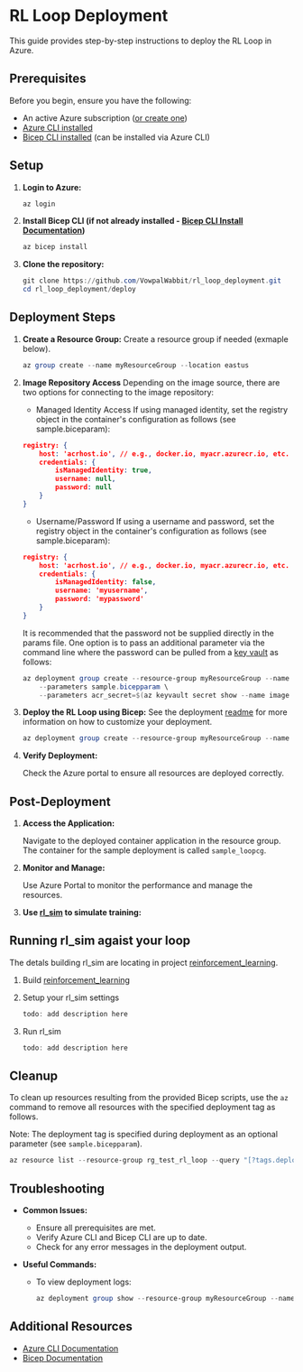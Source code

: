 # RL Loop Deployment

This guide provides step-by-step instructions to deploy the RL Loop in Azure.

## Prerequisites

Before you begin, ensure you have the following:

- An active Azure subscription ([or create one](https://azure.microsoft.com/en-us/free/))
- [Azure CLI installed](https://learn.microsoft.com/en-us/cli/azure/install-azure-cli)
- [Bicep CLI installed](https://learn.microsoft.com/en-us/azure/azure-resource-manager/bicep/install#azure-cli) (can be installed via Azure CLI)

## Setup

1. **Login to Azure:**

    ```powershell
    az login
    ```

2. **Install Bicep CLI (if not already installed - [Bicep CLI Install Documentation](https://learn.microsoft.com/en-us/azure/azure-resource-manager/bicep/install#azure-cli))**

    ```powershell
    az bicep install
    ```

3. **Clone the repository:**

    ```powershell
    git clone https://github.com/VowpalWabbit/rl_loop_deployment.git
    cd rl_loop_deployment/deploy
    ```

## Deployment Steps

1. **Create a Resource Group:**
    Create a resource group if needed (exmaple below).

    ```powershell
    az group create --name myResourceGroup --location eastus
    ```

2. **Image Repository Access**
    Depending on the image source, there are two options for connecting to the image repository:

    - Managed Identity Access
    If using managed identity, set the registry object in the container's configuration as follows (see sample.biceparam):

    ```json
    registry: {
        host: 'acrhost.io', // e.g., docker.io, myacr.azurecr.io, etc.
        credentials: {
            isManagedIdentity: true,
            username: null,
            password: null
        }
    }
    ```

    - Username/Password
    If using a username and password, set the registry object in the container's configuration as follows (see sample.biceparam):

    ```json
    registry: {
        host: 'acrhost.io', // e.g., docker.io, myacr.azurecr.io, etc.
        credentials: {
            isManagedIdentity: false,
            username: 'myusername',
            password: 'mypassword'
        }
    }
    ```

    It is recommended that the password not be supplied directly in the params file. One option is to pass an additional parameter via the command line where the password can be pulled from a [key vault](https://learn.microsoft.com/en-us/azure/key-vault/general/quick-create-portal) as follows:

    ```powershell
    az deployment group create --resource-group myResourceGroup --name sample_loop \
        --parameters sample.bicepparam \
        --parameters acr_secret=$(az keyvault secret show --name image --vault-name kv-rl-loop --query value -o tsv)
    ```
3. **Deploy the RL Loop using Bicep:**
   See the deployment [readme](deploy/README.md) for more information on how to customize your deployment.

    ```powershell
    az deployment group create --resource-group myResourceGroup --name sample_loop --parameters sample.bicepparam
    ```

4. **Verify Deployment:**

    Check the Azure portal to ensure all resources are deployed correctly.

## Post-Deployment

1. **Access the Application:**

    Navigate to the deployed container application in the resource group. The container for the sample deployment is called `sample_loopcg`.

2. **Monitor and Manage:**

    Use Azure Portal to monitor the performance and manage the resources.

3. **Use [rl_sim](#running-rl_sim-against-your-loop) to simulate training:**

## Running rl_sim agaist your loop

   The detals building rl_sim are locating in project [reinforcement_learning](https://github.com/VowpalWabbit/reinforcement_learning/tree/master#rl-client-library).

1. Build [reinforcement_learning](https://github.com/VowpalWabbit/reinforcement_learning/tree/master#rl-client-library)
2. Setup your rl_sim settings

   ```powershell
   todo: add description here
   ```   

3. Run rl_sim

   ```powershell
   todo: add description here
   ```   

## Cleanup
To clean up resources resulting from the provided Bicep scripts, use the `az` command to remove all resources with the specified deployment tag as follows.

Note: The deployment tag is specified during deployment as an optional parameter (see `sample.bicepparam`).

   ```powershell
   az resource list --resource-group rg_test_rl_loop --query "[?tags.deploymentGroupName=='sample_loop'].id" -o tsv | % { az resource delete --ids $_ }
   ```   

## Troubleshooting

- **Common Issues:**
  - Ensure all prerequisites are met.
  - Verify Azure CLI and Bicep CLI are up to date.
  - Check for any error messages in the deployment output.

- **Useful Commands:**
  - To view deployment logs:
    ```powershell
    az deployment group show --resource-group myResourceGroup --name sample_loop
    ```

## Additional Resources

- [Azure CLI Documentation](https://docs.microsoft.com/en-us/cli/azure/)
- [Bicep Documentation](https://docs.microsoft.com/en-us/azure/azure-resource-manager/bicep/)
